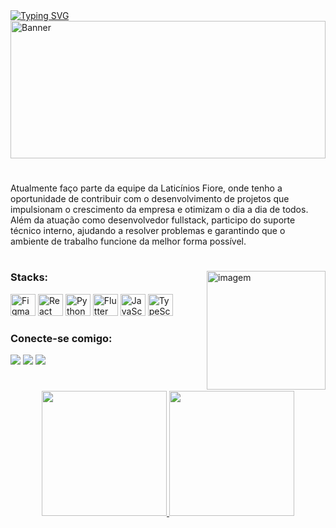 <div align="start">
  <a href="https://git.io/typing-svg">
     <img src="https://readme-typing-svg.herokuapp.com?font=Outfit&pause=1000&color=FFFFFFFF&center=false&vCenter=true&repeat=false&width=435&lines=Seja+bem-vindo+ao+meu+perfil!" alt="Typing SVG" />
  </a>
</div>

<img align="center" width="100%" height="220" alt="Banner" src="https://github.com/user-attachments/assets/d5cd6a8c-4d97-4a2b-8e51-975f3d4d543f" />

#

<p align="start">
   Atualmente faço parte da equipe da Laticínios Fiore, onde tenho a oportunidade de contribuir com o desenvolvimento de projetos que impulsionam o crescimento da empresa e otimizam o dia a dia de todos. Além da atuação como desenvolvedor fullstack, participo do suporte técnico interno, ajudando a resolver problemas e garantindo que o ambiente de trabalho funcione da melhor forma possível.
</p>  

#

<img align="right" height="190px" alt="imagem" src="https://github.com/user-attachments/assets/016201f9-6e11-4613-8a3d-c4efa76e0b83" />

<h3 align="left">Stacks:</h3>
<div align="left">
   <img alt="Figma" height="35" width="40" src="https://cdn.jsdelivr.net/gh/devicons/devicon/icons/figma/figma-original.svg">
   <img alt="React" height="35" width="40" src="https://cdn.jsdelivr.net/gh/devicons/devicon/icons/react/react-original.svg">  
   <img alt="Python" height="35" width="40" src="https://cdn.jsdelivr.net/gh/devicons/devicon@latest/icons/python/python-original.svg" />
   <img alt="Flutter" height="35" width="40" src="https://cdn.jsdelivr.net/gh/devicons/devicon/icons/flutter/flutter-original.svg"> 
   <img alt="JavaScript" height="35" width="40" src="https://cdn.jsdelivr.net/gh/devicons/devicon@latest/icons/javascript/javascript-original.svg"> 
   <img alt="TypeScript" height="35" width="40" src="https://cdn.jsdelivr.net/gh/devicons/devicon@latest/icons/typescript/typescript-original.svg"> 
</div>

<h3 align="left">Conecte-se comigo:</h3>
<a href="https://www.instagram.com/th.guasti/" target="_blank"><img src="https://img.shields.io/badge/-Instagram-%23E4405F?style=for-the-badge&logo=instagram&logoColor=white"></a>
<a href="mailto:thaslesouza@gmail.com"><img src="https://img.shields.io/badge/-Gmail-%23333?style=for-the-badge&logo=gmail&logoColor=white"></a>
<a href="https://www.linkedin.com/in/thales-de-souza-guasti-272722290/" target="_blank"><img src="https://img.shields.io/badge/-LinkedIn-%230077B5?style=for-the-badge&logo=linkedin&logoColor=white"></a> 
</div>

#

<div align="center">
   <a href="https://github.com/Th-Guasti">
   <img height="200em" src="https://github-readme-stats.vercel.app/api?username=Th-Guasti&show_icons=true&theme=dark&include_all_commits=true&count_private=true&text_color=FFFFFF&bg_color=1e1e1e&title_color=FFFFFF&icon_color=58a6ff&hide_border=true"/>
   <img height="200em" src="https://github-readme-stats.vercel.app/api/top-langs/?username=Th-Guasti&layout=compact&langs_count=7&theme=dark&text_color=FFFFFF&bg_color=1e1e1e&title_color=FFFFFF&hide_border=true"/>
</div>
